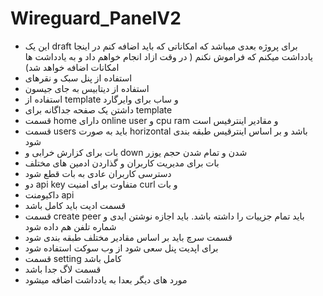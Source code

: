 # Wireguard_PanelV2

- این یک draft برای پروژه بعدی میباشد که امکاناتی که باید اضافه کنم در اینجا یادداشت میکنم که فراموش نکنم ( در وقت ازاد انجام خواهم داد و به یادداشت ها امکانات اضافه خواهد شد)
- استفاده از پنل سبک و نقرهای
- استفاده از دیتابیس به جای جیسون
- استفاده از template و ساب برای وایرگارد
- داشتن یک صفحه جداگانه برای template
- قسمت home دارای online user و cpu ram و مقادیر اینترفیس است
- قسمت users باید به صورت horizontal باشد و بر اساس اینترقیس طبقه بندی شود
- بات برای کزارش خرابی و down شدن و تمام شدن حجم یوزر
- بات برای مدیریت کاربران و گذاردن ادمین های مختلف
- دسترسی کاربران عادی به بات قطع شود
- دو api key متفاوت برای امنیت curl و بات
- داکیومنت api
- قسمت ادیت باید کامل باشد
- قسمت create peer باید تمام جزییات را داشته باشد. باید اجازه نوشتن ایدی و شماره تلفن هم داده شود
- قسمت سرچ باید بر اساس مقادیر مختلف طبقه بندی شود
- برای اپدیت پنل سعی شود از وب سوکت استفاده شود
- قسمت setting کامل باشد
- قسمت لاگ جدا باشد
- مورد های دیگر بعدا به یادداشت اضافه میشود
